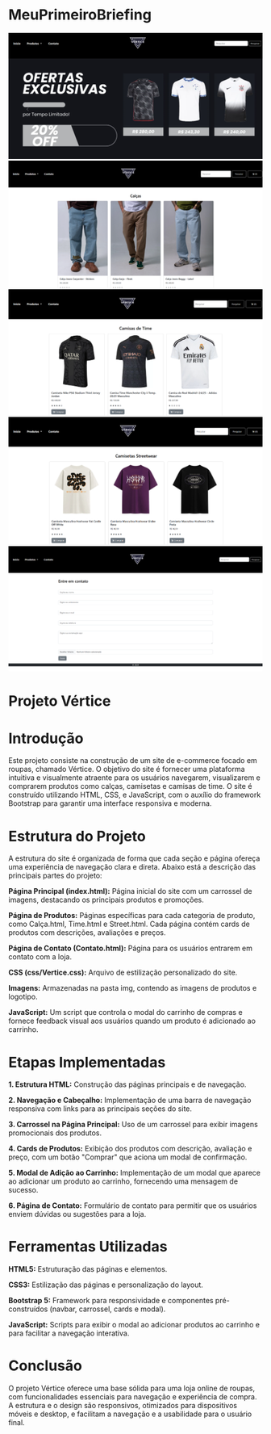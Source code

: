 # MeuPrimeiroBriefing
![alt text](image.png)
![alt text](image-5.png)
![alt text](image-6.png)
![alt text](image-7.png)
![alt text](image-4.png)

# Projeto Vértice

# Introdução

Este projeto consiste na construção de um site de e-commerce focado em roupas, chamado Vértice. O objetivo do site é fornecer uma plataforma intuitiva e visualmente atraente para os usuários navegarem, visualizarem e comprarem produtos como calças, camisetas e camisas de time. O site é construído utilizando HTML, CSS, e JavaScript, com o auxílio do framework Bootstrap para garantir uma interface responsiva e moderna.

# Estrutura do Projeto

A estrutura do site é organizada de forma que cada seção e página ofereça uma experiência de navegação clara e direta. Abaixo está a descrição das principais partes do projeto:

**Página Principal (index.html):** Página inicial do site com um carrossel de imagens, destacando os principais produtos e promoções.

**Página de Produtos:** Páginas específicas para cada categoria de produto, como Calça.html, Time.html e Street.html. Cada página contém cards de produtos com descrições, avaliações e preços.

**Página de Contato (Contato.html):** Página para os usuários entrarem em contato com a loja.

**CSS (css/Vertice.css):** Arquivo de estilização personalizado do site.

**Imagens:** Armazenadas na pasta img, contendo as imagens de produtos e logotipo.

**JavaScript:** Um script que controla o modal do carrinho de compras e fornece feedback visual aos usuários quando um produto é adicionado ao carrinho.


# Etapas Implementadas

**1. Estrutura HTML:** Construção das páginas principais e de navegação.


**2. Navegação e Cabeçalho:** Implementação de uma barra de navegação responsiva com links para as principais seções do site.


**3. Carrossel na Página Principal:** Uso de um carrossel para exibir imagens promocionais dos produtos.


**4. Cards de Produtos:** Exibição dos produtos com descrição, avaliação e preço, com um botão "Comprar" que aciona um modal de confirmação.


**5. Modal de Adição ao Carrinho:** Implementação de um modal que aparece ao adicionar um produto ao carrinho, fornecendo uma mensagem de sucesso.


**6. Página de Contato:** Formulário de contato para permitir que os usuários enviem dúvidas ou sugestões para a loja.



# Ferramentas Utilizadas

**HTML5:** Estruturação das páginas e elementos.

**CSS3:** Estilização das páginas e personalização do layout.

**Bootstrap 5:** Framework para responsividade e componentes pré-construídos (navbar, carrossel, cards e modal).

**JavaScript:** Scripts para exibir o modal ao adicionar produtos ao carrinho e para facilitar a navegação interativa.


# Conclusão

O projeto Vértice oferece uma base sólida para uma loja online de roupas, com funcionalidades essenciais para navegação e experiência de compra. A estrutura e o design são responsivos, otimizados para dispositivos móveis e desktop, e facilitam a navegação e a usabilidade para o usuário final.
